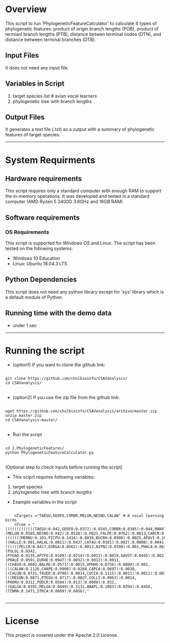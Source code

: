 # Overview
This script to run 'PhylogeneticFeatureCalculator' to calculate 4 types of phylogenetic features: product of origin branch lengths (POB), product of termianl branch lengths (PTB), distance betwen terminal nodes (DTN), and distance between terminal branches (DTB). 
## Input Files
It does not need any input file. 
## Variables in Script
  1. target species list # avian vocal learners 
  2. phylogenetic tree with branch lengths
## Output Files
It generates a text file (.txt) as a output with a summary of phylogenetic features of target species.
- - -

# System Requirments
## Hardware requirements
This script requires only a standard computer with enough RAM to support the in-memory operations. It was developed and tested in a standard computer (AMD Ryzen 5 2400G 3.6GHz and 16GB RAM)

## Software requirements
### OS Requirements
This script is supported for *Windows OS* and *Linux*. The script has been tested on the following systems:
* Windows 10 Education
* Linux: Ubuntu 18.04.3 LTS

## Python Dependencies
This script does not need any python library except for 'sys' library which is a default module of Python.

## Running time with the demo data
* under 1 sec
- - -

# Running the script
* (option1) If you want to clone the github link:
<pre>
<code>
git clone https://github.com/chulbioinfo/CSAVanalysis/
cd CSAVanalysis/
</code>
</pre>

* (option2) If you use the zip file from the github link:
<pre>
<code>
wget https://github.com/chulbioinfo/CSAVanalysis/archive/master.zip
unzip master.zip
cd CSAVanalysis-master/
</code>
</pre>

* Run the script
<pre>
<code>
cd 2.PhylogeneticFeatures/
python PhylogeneticFeatureCalculator.py
</code>
</pre>

(Optional step to check inputs before running the script)
  - This sciprt requires following variables:
  1. target species
  2. phylogenetic tree with branch lengths

  - Example variables in the script
<pre>
<code>
    nTargets ="TAEGU,GEOFO,CORBR,MELUN,NESNO,CALAN" # 6 vocal learning birds
    nTree = "(((((((((((((TAEGU:0.042,GEOFO:0.0372):0.0245,CORBR:0.0385):0.044,MANVI:0.0693):0.0479,(MELUN:0.0585,NESNO:0.042):0.0528):0.0021,FALPE:0.0762):0.0013,CARCR:0.055):0.0015,(((((((MERNU:0.103,PICPU:0.1434):0.0039,BUCRH:0.0998):0.0025,APAVI:0.1048):0.0012,LEPDI:0.067):0.0014,COLST:0.1205):0.0006,TYTAL:0.0675):0.0006,((HALLE:0.001,HALAL:0.0011):0.0427,CATAU:0.0301):0.002):0.0008):0.0041,((((((PELCR:0.0417,EGRGA:0.0562):0.0013,NIPNI:0.0398):0.001,PHACA:0.0639):0.0016,(FULGL:0.0342,(PYGAD:0.0135,APTFO:0.0109):0.0214):0.0012):0.0019,GAVST:0.0445):0.0021,(PHALE:0.0591,EURHE:0.0947):0.0032):0.0012):0.0011,((CHAVO:0.0602,BALRE:0.0571):0.0015,OPHHO:0.0756):0.0009):0.001,(((CALAN:0.1126,CHAPE:0.0908):0.0204,CAPCA:0.0697):0.0038,((CHLUN:0.0731,TAUER:0.0708):0.0014,CUCCA:0.1115):0.0011):0.0011):0.0011,(((MESUN:0.0871,PTEGU:0.0717):0.0027,COLLI:0.0963):0.0014,(PHORU:0.0312,PODCR:0.0584):0.013):0.0009):0.032,((GALGA:0.0391,MELGA:0.0449):0.1131,ANAPL:0.1003):0.0394):0.0456,(TINMA:0.1471,STRCA:0.0669):0.0456);"
</code>
</pre>


- - -



# License
This project is covered under the Apache 2.0 License.


